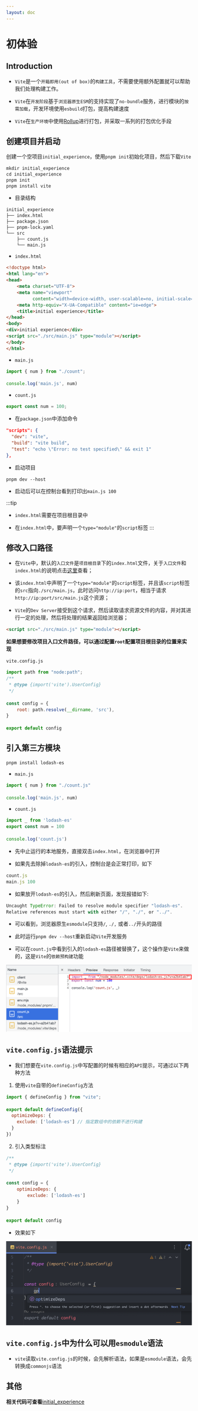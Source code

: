 ```yaml
---
layout: doc
---
```


# 初体验

## Introduction

- `Vite`是一个`开箱即用(out of box)`的`构建工具`，不需要使用额外配置就可以帮助我们处理构建工作。

- `Vite`在`开发阶段`基于`浏览器原生ESM`的支持实现了`no-bundle`服务，进行模块的`按需加载`，开发环境使用`esbuild`打包，提高构建速度
- `Vite`在`生产环境`中使用[Rollup](https://rollupjs.org/)进行打包，并采取一系列的打包优化手段

## 创建项目并启动

创建一个空项目`initial_experience`，使用`pnpm init`初始化项目，然后下载`Vite`

```shell
mkdir initial_experience
cd initial_experience
pnpm init
pnpm install vite
```

- 目录结构

```shell
initial_experience
├── index.html
├── package.json
├── pnpm-lock.yaml
└── src
    ├── count.js
    └── main.js
```

- `index.html`

```html
<!doctype html>
<html lang="en">
<head>
    <meta charset="UTF-8">
    <meta name="viewport"
          content="width=device-width, user-scalable=no, initial-scale=1.0, maximum-scale=1.0, minimum-scale=1.0">
    <meta http-equiv="X-UA-Compatible" content="ie=edge">
    <title>initial experience</title>
</head>
<body>
<div>initial experience</div>
<script src="./src/main.js" type="module"></script>
</body>
</html>
```

- `main.js`

```javascript
import { num } from "./count";

console.log('main.js', num)
```

- `count.js`

```javascript
export const num = 100;
```

- 在`package.json`中添加命令

```json
"scripts": {
  "dev": "vite",
  "build": "vite build",
  "test": "echo \"Error: no test specified\" && exit 1"
},
```

- 启动项目

```shell
pnpm dev --host
```

- 启动后可以在控制台看到打印出`main.js 100`

:::tip
- `index.html`需要在项目根目录中

- 在`index.html`中，要声明一个`type="module"`的`script`标签
:::

## 修改入口路径

- 在`Vite`中，默认的`入口文件`是`项目根目录`下的`index.html`文件，关于`入口文件`和`index.html`的说明点击[这里](https://vitejs.dev/guide/#index-html-and-project-root)查看；

- 该`index.html`中声明了一个`type="module"`的`script`标签，并且该`script`标签的`src`指向`./src/main.js`，此时访问`http://ip:port`，相当于请求`http://ip:port/src/main.js`这个资源；
- `Vite`的`Dev Server`接受到这个请求，然后读取请求资源文件的内容，并对其进行一定的处理，然后将处理的结果返回给浏览器；

```html
<script src="./src/main.js" type="module"></script>
```

**如果想要修改项目入口文件路径，可以通过配置`root`配置项目根目录的位置来实现**

`vite.config.js`

```javascript
import path from "node:path";
/**
 * @type {import('vite').UserConfig}
 */

const config = {
    root: path.resolve(__dirname, 'src'),
}

export default config
```

## 引入第三方模块

```shell
pnpm install lodash-es
```

- `main.js`

```javascript
import { num } from "./count.js"

console.log('main.js', num)
```

- `count.js`

```javascript
import _ from 'lodash-es'
export const num = 100

console.log('count.js')
```

- 先中止运行的本地服务，直接双击`index.html`，在浏览器中打开

- 如果先去除掉`lodash-es`的引入，控制台是会正常打印，如下

```javascript
count.js
main.js 100
```

- 如果放开`lodash-es`的引入，然后刷新页面，发现报错如下:

```javascript
Uncaught TypeError: Failed to resolve module specifier "lodash-es". 
Relative references must start with either "/", "./", or "../".
```

- 可以看到，浏览器原生`esmodule`只支持`/`, `./,` 或者`../`开头的路径

- 此时运行`pnpm dev --host`重新启动`Vite`开发服务

- 可以在`count.js`中看到引入的`lodash-es`路径被替换了，这个操作是`Vite`来做的，这是`Vite`的`依赖预构建`功能

![](/image/Vite/1.png)

## `vite.config.js`语法提示

- 我们想要在`vite.config.js`中写配置的时候有相应的`API`提示，可通过以下两种方法

1. 使用`vite`自带的`defineConfig`方法

```js
import { defineConfig } from "vite";

export default defineConfig({
  optimizeDeps: {
    exclude: ['lodash-es'] // 指定数组中的依赖不进行构建
  }
})
```
2. 引入类型标注

```javascript
/**
 * @type {import('vite').UserConfig}
 */

const config = {
    optimizeDeps: {
        exclude: ['lodash-es']
    }
}

export default config
```

- 效果如下

![](/image/Vite/2.png)

## `vite.config.js`中为什么可以用`esmodule`语法

- `vite`读取`vite.config.js`的时候，会先解析语法，如果是`esmodule`语法，会先转换成`commonjs`语法

## 其他

**相关代码可查看**[initial_experience](https://github.com/mx52jing/vite-related/tree/main/initial_experience)